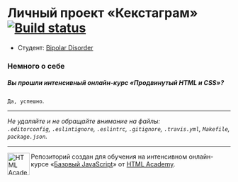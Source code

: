 ﻿# Личный проект «Кекстаграм» [![Build status][travis-image]][travis-url]

* Студент: [Bipolar Disorder](https://htmlacademy.ru/profile/id18339)

### Немного о себе

##### Вы прошли интенсивный онлайн-курс «Продвинутый HTML и CSS»?
`Да, успешно`.

---

_Не удаляйте и не обращайте внимание на файлы:_<br>
_`.editorconfig`, `.eslintignore`, `.eslintrc`, `.gitignore`, `.travis.yml`, `Makefile`, `package.json`._

---

<a href="https://htmlacademy.ru/js_intensive"><img align="left" width="50" height="50" title="HTML Academy" src="https://up.htmlacademy.ru/static/img/intensive/javascript/logo-for-github.svg"></a>

Репозиторий создан для обучения на интенсивном онлайн-курсе «[Базовый JavaScript](https://htmlacademy.ru/js_intensive)» от [HTML Academy](https://htmlacademy.ru).

[travis-image]: https://travis-ci.org/js-htmlacademy/18339-code-and-magick.svg?branch=master
[travis-url]: https://travis-ci.org/js-htmlacademy/18339-code-and-magick
[dependency-image]: https://david-dm.org/js-htmlacademy/18339-code-and-magick.svg?style=flat-square
[dependency-url]: https://david-dm.org/js-htmlacademy/18339-code-and-magick
